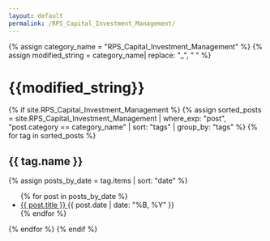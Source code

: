 ```yaml
---
layout: default
permalink: /RPS_Capital_Investment_Management/
---
```


{% assign category_name = "RPS_Capital_Investment_Management" %}
{% assign modified_string = category_name| replace: "_", " " %}
<h1>{{modified_string}}</h1>
{% if site.RPS_Capital_Investment_Management %}
{% assign sorted_posts = site.RPS_Capital_Investment_Management | where_exp: "post", "post.category == category_name" | sort: "tags" | group_by: "tags" %}
{% for tag in sorted_posts %}
<h2>{{ tag.name }}</h2>
{% assign posts_by_date = tag.items | sort: "date" %}
<ul>
{% for post in posts_by_date %}
<li><a href="{{ post.url | relative_url }}">{{ post.title }} </a><span>{{ post.date | date: "%B, %Y" }}</span></li>
{% endfor %}
</ul>
{% endfor %}
{% endif %}
